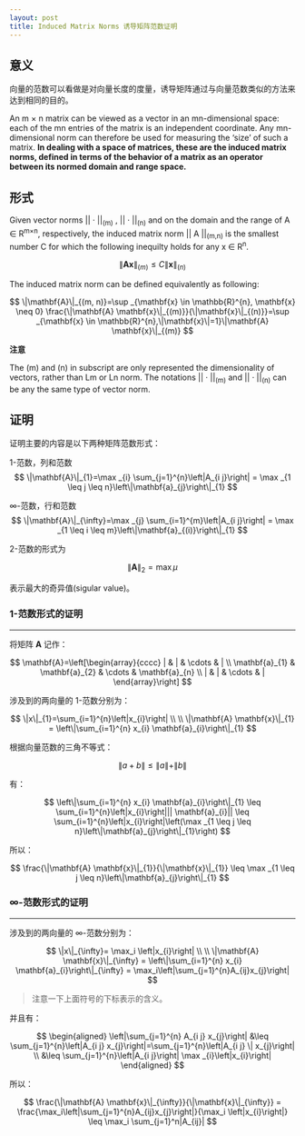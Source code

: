```yaml
---
layout: post
title: Induced Matrix Norms 诱导矩阵范数证明
---
```


## 意义

向量的范数可以看做是对向量长度的度量，诱导矩阵通过与向量范数类似的方法来达到相同的目的。

An m × n matrix can be viewed as a vector in an mn-dimensional space: each of the mn entries of the matrix is an independent coordinate. Any mn-dimensional norm can therefore be used for measuring the ‘size’ of such a matrix. **In dealing with a space of matrices, these are the induced matrix norms, defined in terms of the behavior of a matrix as an operator between its normed domain and range space.**

## 形式

Given vector norms \|\| · \|\|<sub>(m)</sub> , \|\| · \|\|<sub>(n)</sub> and on the domain and the range of A ∈ R<sup>m×n</sup>, respectively, the induced matrix norm \|\| A \|\|<sub>(m,n)</sub> is the smallest number C for which the following inequilty holds for any x ∈ R<sup>n</sup>.

$$
\|\mathbf{A} \mathbf{x}\|_{(m)} \leq C\|\mathbf{x}\|_{(n)}
$$

The induced matrix norm can be defined equivalently as following:

$$
\|\mathbf{A}\|_{(m, n)}=\sup _{\mathbf{x} \in \mathbb{R}^{n}, \mathbf{x} \neq 0} \frac{\|\mathbf{A} \mathbf{x}\|_{(m)}}{\|\mathbf{x}\|_{(n)}}=\sup _{\mathbf{x} \in \mathbb{R}^{n},\|\mathbf{x}\|=1}\|\mathbf{A} \mathbf{x}\|_{(m)}
$$

**注意**

The (m) and (n) in subscript are only represented the dimensionality of vectors, rather than Lm or Ln norm.  The notations \|\| · \|\|<sub>(m)</sub> and \|\| · \|\|<sub>(n)</sub> can be any the same type of vector norm.

## 证明

证明主要的内容是以下两种矩阵范数形式：

1-范数，列和范数
$$
\|\mathbf{A}\|_{1}=\max _{i} \sum_{j=1}^{n}\left|A_{i j}\right| = \max _{1 \leq j \leq n}\left\|\mathbf{a}_{j}\right\|_{1}
$$

∞-范数，行和范数
$$
\|\mathbf{A}\|_{\infty}=\max _{j} \sum_{i=1}^{m}\left|A_{i j}\right| =  \max _{1 \leq i \leq m}\left\|\mathbf{a}_{(i)}\right\|_{1}
$$

2-范数的形式为

$$
\|\mathbf{A}\|_{2}=\max \mu
$$

表示最大的奇异值(sigular value)。

### 1-范数形式的证明

****

将矩阵 **A** 记作：

$$
\mathbf{A}=\left[\begin{array}{cccc}
| & | & \cdots & | \\
\mathbf{a}_{1} & \mathbf{a}_{2} & \cdots & \mathbf{a}_{n} \\
| & | & \cdots & |
\end{array}\right]
$$

涉及到的两向量的 1-范数分别为：

$$
\|x\|_{1}=\sum_{i=1}^{n}\left|x_{i}\right| \\ \\
\|\mathbf{A} \mathbf{x}\|_{1} = \left\|\sum_{i=1}^{n} x_{i} \mathbf{a}_{i}\right\|_{1}
$$

根据向量范数的三角不等式：

$$
\|a+b\| \leq \|a\|+\|b\|
$$

有：

$$
\left\|\sum_{i=1}^{n} x_{i} \mathbf{a}_{i}\right\|_{1} \leq \sum_{i=1}^{n}\left|x_{i}\right||| \mathbf{a}_{i}|| \leq \sum_{i=1}^{n}\left|x_{i}\right|\left(\max _{1 \leq j \leq n}\left\|\mathbf{a}_{j}\right\|_{1}\right)
$$

所以：

$$
\frac{\|\mathbf{A} \mathbf{x}\|_{1}}{\|\mathbf{x}\|_{1}} \leq \max _{1 \leq j \leq n}\left\|\mathbf{a}_{j}\right\|_{1}
$$

### ∞-范数形式的证明

****

涉及到的两向量的 ∞-范数分别为：

$$
\|x\|_{\infty}= \max_i \left|x_{i}\right| \\ \\
\|\mathbf{A} \mathbf{x}\|_{\infty} = \left\|\sum_{i=1}^{n} x_{i} \mathbf{a}_{i}\right\|_{\infty} = \max_i\left|\sum_{j=1}^{n}A_{ij}x_{j}\right|
$$

> 注意一下上面符号的下标表示的含义。

并且有：

$$
\begin{aligned}
\left|\sum_{j=1}^{n} A_{i j} x_{j}\right| &\leq \sum_{j=1}^{n}\left|A_{i j} x_{j}\right|=\sum_{j=1}^{n}\left|A_{i j} \| x_{j}\right| \\
&\leq \sum_{j=1}^{n}\left|A_{i j}\right| \max _{i}\left|x_{i}\right|
\end{aligned}
$$

所以：

$$
\frac{\|\mathbf{A} \mathbf{x}\|_{\infty}}{\|\mathbf{x}\|_{\infty}} = \frac{\max_i\left|\sum_{j=1}^{n}A_{ij}x_{j}\right|}{\max_i \left|x_{i}\right|} \leq \max_i \sum_{j=1}^n|A_{ij}|
$$
